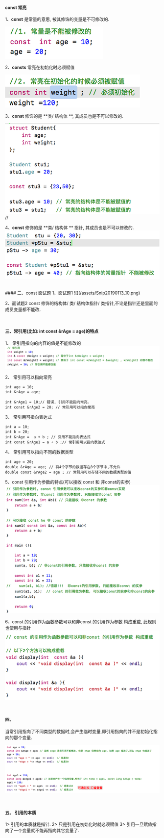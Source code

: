 #### const   常亮

1、**const** 是常量的意思, 被其修饰的变量是不可修改的.

![](/assets/Snip20190113_6.png)

2、**consts** 常亮在初始化时必须赋值

![](/assets/Snip20190113_7.png)

3、**const** 修饰的是 **类/ 结构体 **, 其成员也是不可以修改的.

![](/assets/Snip20190113_8.png)
// 

4、**const** 修饰的是 **类/ 结构体  ** 指针, 其成员也是不可以修改的.
![](/assets/Snip20190113_9.png)




<br>
#### 二、const 面试题
1、面试题1
![](/assets/Snip20190113_10.png)

2、面试题2
const 修饰的结构体/ 类/ 结构体指针/ 类指针,不论是指针还是里面的成员变量都不能改.


<br>

#### 三、常引用(比如: int const &rAge = age)的特点
1、 常引用指向的内容的值是不能修改的
![](/assets/Snip20190113_11.png)

2、 常引用可以指向常亮

```
int age = 10;
int &rAge = age; 

int &rAge1 = 10;// 错误, 引用不能指向常亮.
int const &rAge2 = 20; // 常引用可以指向常亮
```

3、 常引用可指向表达式
```
int a = 10;
int b = 20;
int &rAge =  a + b ; // 引用不能指向表达式
int const &rAge1 = a + b ;// 常引用可以指向表达式
```
4、 常引用可以指向不同的数据类型
```
int age = 20;
double &rAge = age; // 将4个字节的数据存在8个字节中,不允许
double const &rAge2 = age ; // 常引用可以存储不同的数据类型的值
```


5、const 引用作为参数的特点(可以接收 const 和 非const的实参)
![](/assets/Snip20190113_12.png)

6、const 的引用作为函数参数可以和非const 的引用作为参数 构成重载, 此规则也使用与指针
 ![](/assets/Snip20190113_13.png)


<br>

#### 四、

当常引用指向了不同类型的数据时,会产生临时变量,即引用指向的并不是初始化指向的那个变量.

![](/assets/Snip20190115_1.png)









<br>

#### 五、 引用的本质 
1> 引用的本质就是指针.
2> 只是引用在初始化时就必须赋值
3> 引用一旦赋值指向了一个变量就不能再指向其它变量了.





















